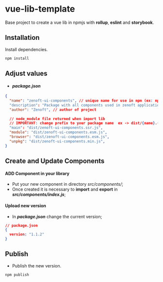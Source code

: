 # vue-lib-template

Base project to create a vue lib in npmjs with **rollup**, **eslint** and **storybook**.

## Installation

Install dependencies.

```bash
npm install
```

## Adjust values

- #### *package.json*
```json
{
  "name": "zenoft-ui-components", // unique name for use in npm (ex: npm i zenoft-ui-components)
  "description": "Package with all components used in zenoft applications", // description of your library
  "author": "Zenoft", // author of project
  
  // node_module file returned when import lib 
  // IMPORTANT: change prefix to your package name  ex -> dist/{name}.{sufix}.js
  "main": "dist/zenoft-ui-components.ssr.js", 
  "module": "dist/zenoft-ui-components.esm.js",
  "browser": "dist/zenoft-ui-components.esm.js",
  "unpkg": "dist/zenoft-ui-components.min.js",
}
```

## Create and Update Components
#### ADD Component in your library

- Put your new component in directory *src/components/*;
- Once created it is necessary to **import** and **export** in ***src/components/index.js***;

#### Upload new version
- In ***package.json*** change the current version;
```json
// package.json
{
  version: "1.1.2"
}
```

## Publish
- Publish the new version.
```bash
npm publish
```
